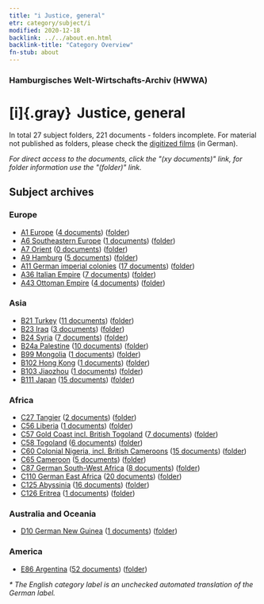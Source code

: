 ```yaml
---
title: "i Justice, general"
etr: category/subject/i
modified: 2020-12-18
backlink: ../../about.en.html
backlink-title: "Category Overview"
fn-stub: about
---
```


### Hamburgisches Welt-Wirtschafts-Archiv (HWWA)
# [i]{.gray}&#8201; Justice, general&#160; 





In total 27 subject folders, 221 documents - folders incomplete.
For material not published as folders, please check the [digitized films](/film/h1_sh) (in German).

_For direct access to the documents, click the "(xy documents)" link, for folder information use the "(folder)" link._

## Subject archives



### Europe

- [A1 Europe](../../../geo/about.en.html#A1) (<a href="https://dfg-viewer.de/show/?tx_dlf[id]=https://pm20.zbw.eu/mets/sh/1408xx/140892/1446xx/144694/public.mets.en.xml" target="_blank">4 documents</a>) ([folder](http://purl.org/pressemappe20/folder/sh/140892,144694))
- [A6 Southeastern Europe](../../../geo/about.en.html#A6) (<a href="https://dfg-viewer.de/show/?tx_dlf[id]=https://pm20.zbw.eu/mets/sh/1409xx/140900/1446xx/144694/public.mets.en.xml" target="_blank">1 documents</a>) ([folder](http://purl.org/pressemappe20/folder/sh/140900,144694))
- [A7 Orient](../../../geo/about.en.html#A7) (<a href="https://dfg-viewer.de/show/?tx_dlf[id]=https://pm20.zbw.eu/mets/sh/1409xx/140902/1446xx/144694/public.mets.en.xml" target="_blank">0 documents</a>) ([folder](http://purl.org/pressemappe20/folder/sh/140902,144694))
- [A9 Hamburg](../../../geo/about.en.html#A9) (<a href="https://dfg-viewer.de/show/?tx_dlf[id]=https://pm20.zbw.eu/mets/sh/1409xx/140905/1446xx/144694/public.mets.en.xml" target="_blank">5 documents</a>) ([folder](http://purl.org/pressemappe20/folder/sh/140905,144694))
- [A11 German imperial colonies](../../../geo/about.en.html#A11) (<a href="https://dfg-viewer.de/show/?tx_dlf[id]=https://pm20.zbw.eu/mets/sh/1409xx/140960/1446xx/144694/public.mets.en.xml" target="_blank">17 documents</a>) ([folder](http://purl.org/pressemappe20/folder/sh/140960,144694))
- [A36 Italian Empire](../../../geo/about.en.html#A36) (<a href="https://dfg-viewer.de/show/?tx_dlf[id]=https://pm20.zbw.eu/mets/sh/1410xx/141012/1446xx/144694/public.mets.en.xml" target="_blank">7 documents</a>) ([folder](http://purl.org/pressemappe20/folder/sh/141012,144694))
- [A43 Ottoman Empire](../../../geo/about.en.html#A43) (<a href="https://dfg-viewer.de/show/?tx_dlf[id]=https://pm20.zbw.eu/mets/sh/1410xx/141034/1446xx/144694/public.mets.en.xml" target="_blank">4 documents</a>) ([folder](http://purl.org/pressemappe20/folder/sh/141034,144694))

### Asia

- [B21 Turkey](../../../geo/about.en.html#B21) (<a href="https://dfg-viewer.de/show/?tx_dlf[id]=https://pm20.zbw.eu/mets/sh/1411xx/141111/1446xx/144694/public.mets.en.xml" target="_blank">11 documents</a>) ([folder](http://purl.org/pressemappe20/folder/sh/141111,144694))
- [B23 Iraq](../../../geo/about.en.html#B23) (<a href="https://dfg-viewer.de/show/?tx_dlf[id]=https://pm20.zbw.eu/mets/sh/1411xx/141113/1446xx/144694/public.mets.en.xml" target="_blank">3 documents</a>) ([folder](http://purl.org/pressemappe20/folder/sh/141113,144694))
- [B24 Syria](../../../geo/about.en.html#B24) (<a href="https://dfg-viewer.de/show/?tx_dlf[id]=https://pm20.zbw.eu/mets/sh/1411xx/141114/1446xx/144694/public.mets.en.xml" target="_blank">7 documents</a>) ([folder](http://purl.org/pressemappe20/folder/sh/141114,144694))
- [B24a Palestine](../../../geo/about.en.html#B24a) (<a href="https://dfg-viewer.de/show/?tx_dlf[id]=https://pm20.zbw.eu/mets/sh/1411xx/141115/1446xx/144694/public.mets.en.xml" target="_blank">10 documents</a>) ([folder](http://purl.org/pressemappe20/folder/sh/141115,144694))
- [B99 Mongolia](../../../geo/about.en.html#B99) (<a href="https://dfg-viewer.de/show/?tx_dlf[id]=https://pm20.zbw.eu/mets/sh/1412xx/141261/1446xx/144694/public.mets.en.xml" target="_blank">1 documents</a>) ([folder](http://purl.org/pressemappe20/folder/sh/141261,144694))
- [B102 Hong Kong](../../../geo/about.en.html#B102) (<a href="https://dfg-viewer.de/show/?tx_dlf[id]=https://pm20.zbw.eu/mets/sh/1412xx/141268/1446xx/144694/public.mets.en.xml" target="_blank">1 documents</a>) ([folder](http://purl.org/pressemappe20/folder/sh/141268,144694))
- [B103 Jiaozhou](../../../geo/about.en.html#B103) (<a href="https://dfg-viewer.de/show/?tx_dlf[id]=https://pm20.zbw.eu/mets/sh/1261xx/126163/1446xx/144694/public.mets.en.xml" target="_blank">1 documents</a>) ([folder](http://purl.org/pressemappe20/folder/sh/126163,144694))
- [B111 Japan](../../../geo/about.en.html#B111) (<a href="https://dfg-viewer.de/show/?tx_dlf[id]=https://pm20.zbw.eu/mets/sh/1412xx/141272/1446xx/144694/public.mets.en.xml" target="_blank">15 documents</a>) ([folder](http://purl.org/pressemappe20/folder/sh/141272,144694))

### Africa

- [C27 Tangier](../../../geo/about.en.html#C27) (<a href="https://dfg-viewer.de/show/?tx_dlf[id]=https://pm20.zbw.eu/mets/sh/1413xx/141360/1446xx/144694/public.mets.en.xml" target="_blank">2 documents</a>) ([folder](http://purl.org/pressemappe20/folder/sh/141360,144694))
- [C56 Liberia](../../../geo/about.en.html#C56) (<a href="https://dfg-viewer.de/show/?tx_dlf[id]=https://pm20.zbw.eu/mets/sh/1414xx/141405/1446xx/144694/public.mets.en.xml" target="_blank">1 documents</a>) ([folder](http://purl.org/pressemappe20/folder/sh/141405,144694))
- [C57 Gold Coast incl. British Togoland](../../../geo/about.en.html#C57) (<a href="https://dfg-viewer.de/show/?tx_dlf[id]=https://pm20.zbw.eu/mets/sh/1414xx/141406/1446xx/144694/public.mets.en.xml" target="_blank">7 documents</a>) ([folder](http://purl.org/pressemappe20/folder/sh/141406,144694))
- [C58 Togoland](../../../geo/about.en.html#C58) (<a href="https://dfg-viewer.de/show/?tx_dlf[id]=https://pm20.zbw.eu/mets/sh/1414xx/141408/1446xx/144694/public.mets.en.xml" target="_blank">6 documents</a>) ([folder](http://purl.org/pressemappe20/folder/sh/141408,144694))
- [C60 Colonial Nigeria, incl. British Cameroons](../../../geo/about.en.html#C60) (<a href="https://dfg-viewer.de/show/?tx_dlf[id]=https://pm20.zbw.eu/mets/sh/1414xx/141409/1446xx/144694/public.mets.en.xml" target="_blank">15 documents</a>) ([folder](http://purl.org/pressemappe20/folder/sh/141409,144694))
- [C65 Cameroon](../../../geo/about.en.html#C65) (<a href="https://dfg-viewer.de/show/?tx_dlf[id]=https://pm20.zbw.eu/mets/sh/1414xx/141410/1446xx/144694/public.mets.en.xml" target="_blank">5 documents</a>) ([folder](http://purl.org/pressemappe20/folder/sh/141410,144694))
- [C87 German South-West Africa](../../../geo/about.en.html#C87) (<a href="https://dfg-viewer.de/show/?tx_dlf[id]=https://pm20.zbw.eu/mets/sh/1414xx/141450/1446xx/144694/public.mets.en.xml" target="_blank">8 documents</a>) ([folder](http://purl.org/pressemappe20/folder/sh/141450,144694))
- [C110 German East Africa](../../../geo/about.en.html#C110) (<a href="https://dfg-viewer.de/show/?tx_dlf[id]=https://pm20.zbw.eu/mets/sh/1414xx/141471/1446xx/144694/public.mets.en.xml" target="_blank">20 documents</a>) ([folder](http://purl.org/pressemappe20/folder/sh/141471,144694))
- [C125 Abyssinia](../../../geo/about.en.html#C125) (<a href="https://dfg-viewer.de/show/?tx_dlf[id]=https://pm20.zbw.eu/mets/sh/1414xx/141482/1446xx/144694/public.mets.en.xml" target="_blank">16 documents</a>) ([folder](http://purl.org/pressemappe20/folder/sh/141482,144694))
- [C126 Eritrea](../../../geo/about.en.html#C126) (<a href="https://dfg-viewer.de/show/?tx_dlf[id]=https://pm20.zbw.eu/mets/sh/1414xx/141483/1446xx/144694/public.mets.en.xml" target="_blank">1 documents</a>) ([folder](http://purl.org/pressemappe20/folder/sh/141483,144694))

### Australia and Oceania

- [D10 German New Guinea](../../../geo/about.en.html#D10) (<a href="https://dfg-viewer.de/show/?tx_dlf[id]=https://pm20.zbw.eu/mets/sh/1416xx/141601/1446xx/144694/public.mets.en.xml" target="_blank">1 documents</a>) ([folder](http://purl.org/pressemappe20/folder/sh/141601,144694))

### America

- [E86 Argentina](../../../geo/about.en.html#E86) (<a href="https://dfg-viewer.de/show/?tx_dlf[id]=https://pm20.zbw.eu/mets/sh/1416xx/141692/1446xx/144694/public.mets.en.xml" target="_blank">52 documents</a>) ([folder](http://purl.org/pressemappe20/folder/sh/141692,144694))


_* The English category label is an unchecked automated translation of the German label._

